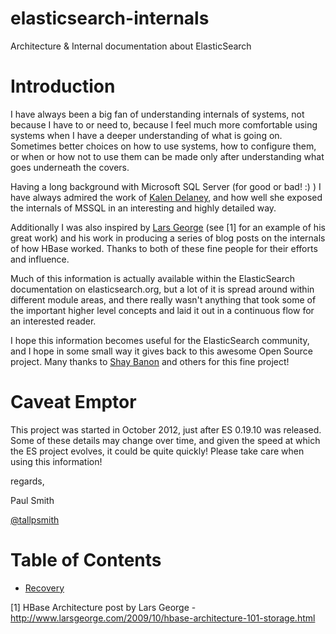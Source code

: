 elasticsearch-internals
=======================

Architecture &amp; Internal documentation about ElasticSearch

Introduction
============

I have always been a big fan of understanding internals of systems, not because I have to or need to, because I feel much more comfortable using systems when I have a deeper understanding of what is going on.  Sometimes better choices on how to use systems, how to configure them, or when or how not to use them can be made only after understanding what goes underneath the covers.

Having a long background with Microsoft SQL Server (for good or bad! :) ) I have always admired the work of [Kalen Delaney](http://twitter.com/sqlqueen), and how well she exposed the internals of MSSQL in an interesting and highly detailed way.  

Additionally I was also inspired by [Lars George](http://twitter.com/larsgeorge) (see [1] for an example of his great work) and his work in producing a series of blog posts on the internals of how HBase worked.  Thanks to both of these fine people for their efforts and influence.

Much of this information is actually available within the ElasticSearch documentation on elasticsearch.org, but a lot of it is spread around within different module areas, and there really wasn't anything that took some of the important higher level concepts and laid it out in a continuous flow for an interested reader.

I hope this information becomes useful for the ElasticSearch community, and I hope in some small way it gives back to this awesome Open Source project.  Many thanks to [Shay Banon](http://twitter.com/kimchy) and others for this fine project!

Caveat Emptor
=============
This project was started in October 2012, just after ES 0.19.10 was released.  Some of these details may change over time, and given the speed at which the ES project evolves, it could be quite quickly!  Please take care when using this information!

regards,

Paul Smith

[@tallpsmith](http://twitter.com/tallpsmith)

Table of Contents
=================
* [Recovery](Recovery/Recovery.md)


[1] HBase Architecture post by Lars George - http://www.larsgeorge.com/2009/10/hbase-architecture-101-storage.html